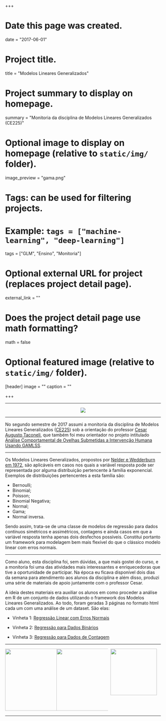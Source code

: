 +++
# Date this page was created.
date = "2017-06-01"

# Project title.
title = "Modelos Lineares Generalizados"

# Project summary to display on homepage.
summary = "Monitoria da disciplina de Modelos Lineares Generalizados (CE225)"

# Optional image to display on homepage (relative to `static/img/` folder).
image_preview = "gama.png"

# Tags: can be used for filtering projects.
# Example: `tags = ["machine-learning", "deep-learning"]`
tags = ["GLM", "Ensino", "Monitoria"]

# Optional external URL for project (replaces project detail page).
external_link = ""

# Does the project detail page use math formatting?
math = false

# Optional featured image (relative to `static/img/` folder).
[header]
image = ""
caption = ""

+++

---

<center>
<img src="/img/gama.png/"/>
</center>

---

No segundo semestre de 2017 assumi a monitoria da disciplina de Modelos Lineares Generalizados ([CE225][glm]) sob a orientação do professor [Cesar Augusto Taconeli][cesar], que também foi meu orientador no projeto intitulado [Análise Comportamental de Ovelhas Submetidas a Intervenção Humana Usando GAMLSS](/projects/gamlss). 

---

Os Modelos Lineares Generalizados, propostos por [Nelder e Wedderburn em 1972][artigo], são aplicáveis em casos nos quais a variável resposta pode ser representada por alguma distribuição pertencente à família exponencial. Exemplos de distribuições pertencentes a esta família são:

 - Bernoulli; 
 - Binomial; 
 - Poisson; 
 - Binomial Negativa; 
 - Normal; 
 - Gama;
 - Normal inversa.
 
Sendo assim, trata-se de uma classe de modelos de regressão para dados contínuos simétricos e assimétricos, contagens e ainda casos em que a variável resposta tenha apenas dois desfechos possíveis. Constitui portanto um framework para modelagem bem mais flexível do que o clássico modelo linear com erros normais.

---

Como aluno, esta disciplina foi, sem dúvidas, a que mais gostei do curso, e a monitoria foi uma das atividades mais interessantes e enriquecedoras que tive a oportunidade de participar. Na época eu ficava disponível dois dias da semana para atendimento aos alunos da disciplina e além disso, produzi uma série de materiais de apoio juntamente com o professor Cesar. 

A ideia destes materiais era auxiliar os alunos em como proceder a análise em R de um conjunto de dados utilizando o framework dos Modelos Lineares Generalizados. Ao todo, foram geradas 3 páginas no formato html cada um com uma análise de um dataset. São elas:

 - Vinheta 1: [Regressão Linear com Erros Normais](/img/proj_glm/v1.html)
 
 - Vinheta 2: [Regressão para Dados Binários](/img/proj_glm/v2.html)
 
 - Vinheta 3: [Regressão para Dados de Contagem](/img/proj_glm/v3.html)

---

<center>

<div style="float:left; width:33%"><img width="200px" height="200px" 
src="/img/logo-pet.png/"/></div>

<div style="float:left; width:33%"><img width="200px" height="200px" 
src="/img/ufpr.jpg/"/></div>

<div style="float:left; width:33%"><img width="150px" height="150px" 
src="/img/leg.png/"/></div>

</center>

<Table>
 
</Table> 

---

[glm]: https://docs.ufpr.br/~taconeli/CE22517/CE22517.html
[cesar]: https://docs.ufpr.br/~taconeli/
[artigo]: https://docs.ufpr.br/~taconeli/CE22517/artigo.pdf